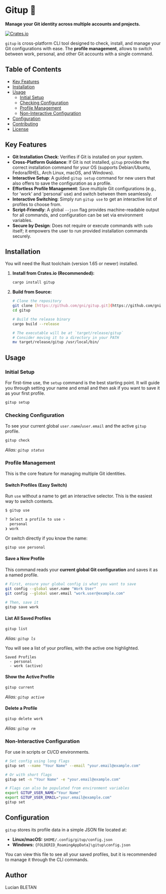 # Gitup 🚀

**Manage your Git identity across multiple accounts and projects.**

[![Crates.io](https://img.shields.io/crates/v/gitup.svg)](https://crates.io/crates/gitup)

`gitup` is cross-platform CLI tool designed to check, install, and manage your Git configurations with ease. The **profile management**, allows to switch between work, personal, and other Git accounts with a single command.


## Table of Contents

- [Key Features](#key-features)
- [Installation](#installation)
- [Usage](#usage)
  - [Initial Setup](#initial-setup)
  - [Checking Configuration](#checking-configuration)
  - [Profile Management](#profile-management)
  - [Non-Interactive Configuration](#non-interactive-configuration)
- [Configuration](#configuration)
- [Contributing](#contributing)
- [License](#license)

## Key Features

- **Git Installation Check**: Verifies if Git is installed on your system.
- **Cross-Platform Guidance**: If Git is not installed, `gitup` provides the correct installation command for your OS (supports Debian/Ubuntu, Fedora/RHEL, Arch Linux, macOS, and Windows).
- **Interactive Setup**: A guided `gitup setup` command for new users that also offers to save the configuration as a profile.
- **Effortless Profile Management**: Save multiple Git configurations (e.g., for 'work' and 'personal' use) and switch between them seamlessly.
- **Interactive Switching**: Simply run `gitup use` to get an interactive list of profiles to choose from.
- **Script-Friendly**: A global `--json` flag provides machine-readable output for all commands, and configuration can be set via environment variables.
- **Secure by Design**: Does not require or execute commands with `sudo` itself; it empowers the user to run provided installation commands securely.

## Installation

You will need the Rust toolchain (version 1.65 or newer) installed.

1.  **Install from Crates.io (Recommended):**
    ```sh
    cargo install gitup
    ```

2.  **Build from Source:**
    ```sh
    # Clone the repository
    git clone [https://github.com/gni/gitup.git](https://github.com/gni/gitup.git)
    cd gitup

    # Build the release binary
    cargo build --release

    # The executable will be at `target/release/gitup`
    # Consider moving it to a directory in your PATH
    mv target/release/gitup /usr/local/bin/
    ```

## Usage

### Initial Setup

For first-time use, the `setup` command is the best starting point. It will guide you through setting your name and email and then ask if you want to save it as your first profile.

```sh
gitup setup
````

### Checking Configuration

To see your current global `user.name`/`user.email` and the active `gitup` profile.

```sh
gitup check
```

*Alias: `gitup status`*

### Profile Management

This is the core feature for managing multiple Git identities.

#### Switch Profiles (Easy Switch)

Run `use` without a name to get an interactive selector. This is the easiest way to switch contexts.

```sh
$ gitup use

? Select a profile to use ›
  personal
❯ work
```

Or switch directly if you know the name:

```sh
gitup use personal
```

#### Save a New Profile

This command reads your **current global Git configuration** and saves it as a named profile.

```sh
# First, ensure your global config is what you want to save
git config --global user.name "Work User"
git config --global user.email "work.user@example.com"

# Then, save it
gitup save work
```

#### List All Saved Profiles

```sh
gitup list
```

*Alias: `gitup ls`*

You will see a list of your profiles, with the active one highlighted.

```
Saved Profiles
  - personal
  - work (active)
```

#### Show the Active Profile

```sh
gitup current
```

*Alias: `gitup active`*

#### Delete a Profile

```sh
gitup delete work
```

*Alias: `gitup rm`*

### Non-Interactive Configuration

For use in scripts or CI/CD environments.

```sh
# Set config using long flags
gitup set --name "Your Name" --email "your.email@example.com"

# Or with short flags
gitup set -n "Your Name" -e "your.email@example.com"

# Flags can also be populated from environment variables
export GITUP_USER_NAME="Your Name"
export GITUP_USER_EMAIL="your.email@example.com"
gitup set
```

## Configuration

`gitup` stores its profile data in a simple JSON file located at:

  - **Linux/macOS:** `$HOME/.config/gitup/config.json`
  - **Windows:** `{FOLDERID_RoamingAppData}\gitup\config.json`

You can view this file to see all your saved profiles, but it is recommended to manage it through the CLI commands.

## Author
Lucian BLETAN